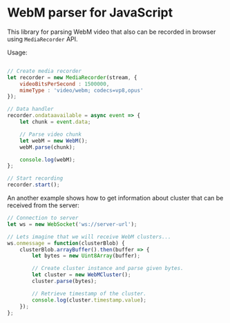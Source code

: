 # WebM parser for JavaScript
This library for parsing WebM video that also can be recorded in browser using `MediaRecorder` API.

Usage:
``` JavaScript

// Create media recorder
let recorder = new MediaRecorder(stream, {
    videoBitsPerSecond : 1500000,
    mimeType : 'video/webm; codecs=vp8,opus'
});

// Data handler
recorder.ondataavailable = async event => {   
    let chunk = event.data;

    // Parse video chunk
    let webM = new WebM();
    webM.parse(chunk);

    console.log(webM);
};

// Start recording
recorder.start();
```

An another example shows how to get information about cluster that can be received from the server:
``` JavaScript
// Connection to server
let ws = new WebSocket('ws://server-url');

// Lets imagine that we will receive WebM clusters...
ws.onmessage = function(clusterBlob) {
    clusterBlob.arrayBuffer().then(buffer => {
        let bytes = new Uint8Array(buffer);

        // Create cluster instance and parse given bytes.
        let cluster = new WebMCluster();
        cluster.parse(bytes);

        // Retrieve timestamp of the cluster.
        console.log(cluster.timestamp.value);
    });
};
```